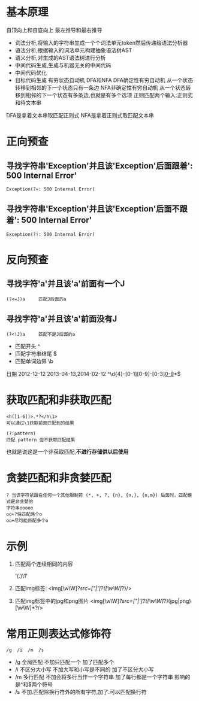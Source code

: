 # 基本原理

自顶向上和自底向上
最左推导和最右推导

+ 词法分析,将输入的字符串生成一个个词法单元token然后传递给语法分析器
+ 语法分析,根据输入的词法单元构建抽象语法树AST
+ 语义分析,对生成的AST语法树进行分析
+ 中间代码生成,生成与机器无关的中间代码
+ 中间代码优化
+ 目标代码生成
有穷状态自动机
DFA和NFA
DFA确定性有穷自动机
    从一个状态转移到相邻的下一个状态只有一条边
NFA非确定性有穷自动机
    从一个状态转移到相邻的下一个状态有多条边,也就是有多个选项
正则匹配两个输入:正则式和待文本串

DFA是拿着文本串取匹配正则式
NFA是拿着正则式取匹配文本串

# 正向预查
## 寻找字符串'Exception'并且该'Exception'后面跟着': 500 Internal Error'
    Exception(?=: 500 Internal Error)
## 寻找字符串'Exception'并且该'Exception'后面不跟着': 500 Internal Error'
    Exception(?!: 500 Internal Error)
# 反向预查
## 寻找字符'a'并且该'a'前面有一个J
    (?<=J)a     匹配J后面的a
## 寻找字符'a'并且该'a'前面没有J
    (?<!J)a     匹配不是J后面的a

+ 匹配开头 ^
+ 匹配字符串结尾 $
+ 匹配单词边界 \b

日期  2012-12-12     2013-04-13,2014-02-12
    ^\\d{4}-[0-1][0-9]-[0-3][0-9](,\\d{4}-[0-1][0-9]-[0-3][0-9])*$
# 获取匹配和非获取匹配
    <h([1-6])>.*?</h\1>
    可以通过\1获取前面匹配到的结果
    
    (?:pattern)	
    匹配 pattern 但不获取匹配结果
也就是说这是一个非获取匹配,**不进行存储供以后使用**

# 贪婪匹配和非贪婪匹配

    ? 当该字符紧跟在任何一个其他限制符 (*, +, ?, {n}, {n,}, {n,m}) 后面时，匹配模式是非贪婪的
    字符串ooooo
    oo+?将匹配两个o
    oo+尽可能匹配多个o

# 示例

1. 匹配两个连续相同的内容

    '(.)\1' 

2.  匹配img标签:
    <img[\w\W]*?src=[\"|\']?([\w\W]*?)/>
    
3.  匹配img标签中的jpg和png图片
    <img[\w\W]*?src=[\"|\']?([\w\W]*?)(jpg|png)[\w\W]*?/>
    
# 常用正则表达式修饰符
	/g  /i  /m  /s  
+ /g 全局匹配  不加只匹配一个    加了匹配多个
+ /i 不区分大小写  不加大写和小写是不同的    加了不区分大小写
+ /m 多行匹配    不加会将多行当作一个字符串    加了每行都是一个字符串   影响的是^和$两个符号
+ /s 不加.匹配除换行符外的所有字符,加了.可以匹配换行符
	